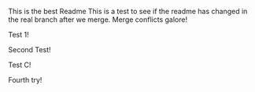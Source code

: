 This is the best Readme
This is a test to see if the readme has changed in the real branch after we merge.  Merge conflicts galore!

Test 1!



Second Test!




Test C!




Fourth try!